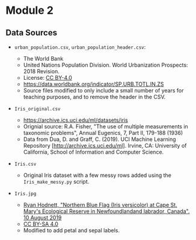 # Module 2

## Data Sources

- `urban_population.csv`, `urban_population_header.csv`:
   - The World Bank
   - United Nations Population Division. World Urbanization Prospects: 2018 Revision.
   - License: [CC BY-4.0](https://datacatalog.worldbank.org/public-licenses#cc-by)
   - https://data.worldbank.org/indicator/SP.URB.TOTL.IN.ZS
   - Source files modified to only include a small number of years for teaching purposes, and to remove the header in the CSV.

-  `Iris_original.csv`
   - https://archive.ics.uci.edu/ml/datasets/iris
   - Orignial source: R.A. Fisher, "The use of multiple measurements in taxonomic problems", Annual Eugenics, 7, Part II, 179-188 (1936)
   - Data from Dua, D. and Graff, C. (2019). UCI Machine Learning Repository [http://archive.ics.uci.edu/ml]. Irvine, CA: University of California, School of Information and Computer Science.  
  
- `Iris.csv`
   - Original Iris dataset with a few messy rows added using the `Iris_make_messy.py` script.

- `Iris.jpg`
   - [Ryan Hodnett, "Northern Blue Flag (Iris versicolor) at Cape St. Mary's Ecological Reserve in Newfoundlandand labrador, Canada". 10 August 2019](https://commons.wikimedia.org/wiki/File:Northern_Blue_Flag_(Iris_versicolor)_-_Cape_St._Mary%27s_Ecological_Reserve,_Newfoundland_2019-08-10_(01).jpg)
   - [CC BY-SA 4.0](https://creativecommons.org/licenses/by-sa/4.0/deed.en)
   - Modified to add petal and sepal labels.
